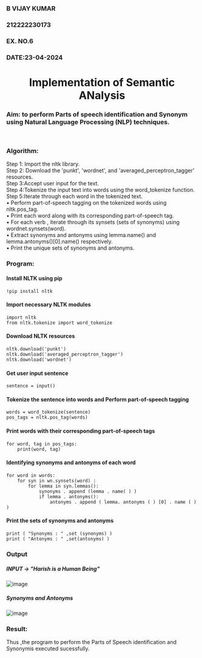 <H3>B VIJAY KUMAR</H3>
<H3>212222230173</H3>
<H3>EX. NO.6</H3>
<H3>DATE:23-04-2024</H3>
<H1 ALIGN =CENTER>Implementation of Semantic ANalysis</H1>
<H3>Aim: to perform Parts of speech identification and Synonym using Natural Language Processing (NLP) techniques. </H3> 
 <BR>
<h3>Algorithm:</h3>
Step 1: Import the nltk library.<br>
Step 2: Download the 'punkt', 'wordnet', and 'averaged_perceptron_tagger' resources.<br>
Step 3:Accept user input for the text.<br>
Step 4:Tokenize the input text into words using the word_tokenize function.<br>
Step 5:Iterate through each word in the tokenized text.<br>
•	Perform part-of-speech tagging on the tokenized words using nltk.pos_tag.<br>
•	Print each word along with its corresponding part-of-speech tag.<br>
•	For each verb , iterate through its synsets (sets of synonyms) using wordnet.synsets(word).<br>
•	Extract synonyms and antonyms using lemma.name() and lemma.antonyms()[0].name() respectively.<br>
•	Print the unique sets of synonyms and antonyms.
<H3>Program:</H3>

#### Install NLTK using pip

```
!pip install nltk
```

#### Import necessary NLTK modules

```
import nltk
from nltk.tokenize import word_tokenize
```

#### Download NLTK resources

```
nltk.download('punkt')
nltk.download('averaged_perceptron_tagger')
nltk.download('wordnet')
```

#### Get user input sentence

```
sentence = input()
```

#### Tokenize the sentence into words and Perform part-of-speech tagging

```
words = word_tokenize(sentence)
pos_tags = nltk.pos_tag(words)

```

#### Print words with their corresponding part-of-speech tags

```
for word, tag in pos_tags:
    print(word, tag)
```

#### Identifying synonyms and antonyms of each word

```
for word in words:
	for syn in wn.synsets(word) :
		for lemma in syn.lemmas():
			synonyms . append (lemma . name( ) )
			if lemma . antonyms():
				antonyms . append ( lemma. antonyms ( ) [0] . name ( ) )
```

#### Print the sets of synonyms and antonyms

```
print ( "Synonyms : " ,set (synonyms) )
print ( "Antonyms : " ,set(antonyms) )
```

<H3>Output</H3>

##### INPUT -> "Harish is a Human Being"

 ![image](https://github.com/VIJAYKUMAR22007124/Ex-6--AAI/assets/119657657/73c71ddc-468f-4f69-9d01-8d1fc9ec02dc)

##### Synonyms and Antonyms

![image](https://github.com/VIJAYKUMAR22007124/Ex-6--AAI/assets/119657657/9e68245f-3bb3-4556-8707-10d3576f1892)



<H3>Result:</H3>
Thus ,the program to perform the Parts of Speech identification and Synonymis executed sucessfully.
